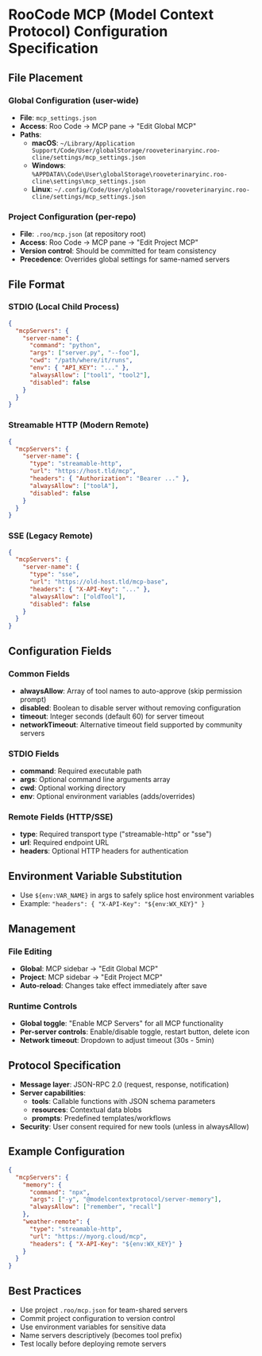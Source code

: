 # RooCode MCP (Model Context Protocol) Configuration Specification

## File Placement

### Global Configuration (user-wide)
- **File**: `mcp_settings.json`
- **Access**: Roo Code → MCP pane → "Edit Global MCP"
- **Paths**:
  - **macOS**: `~/Library/Application Support/Code/User/globalStorage/rooveterinaryinc.roo-cline/settings/mcp_settings.json`
  - **Windows**: `%APPDATA%\Code\User\globalStorage\rooveterinaryinc.roo-cline\settings\mcp_settings.json`
  - **Linux**: `~/.config/Code/User/globalStorage/rooveterinaryinc.roo-cline/settings/mcp_settings.json`

### Project Configuration (per-repo)
- **File**: `.roo/mcp.json` (at repository root)
- **Access**: Roo Code → MCP pane → "Edit Project MCP"
- **Version control**: Should be committed for team consistency
- **Precedence**: Overrides global settings for same-named servers

## File Format

### STDIO (Local Child Process)
```json
{
  "mcpServers": {
    "server-name": {
      "command": "python",
      "args": ["server.py", "--foo"],
      "cwd": "/path/where/it/runs",
      "env": { "API_KEY": "..." },
      "alwaysAllow": ["tool1", "tool2"],
      "disabled": false
    }
  }
}
```

### Streamable HTTP (Modern Remote)
```json
{
  "mcpServers": {
    "server-name": {
      "type": "streamable-http",
      "url": "https://host.tld/mcp",
      "headers": { "Authorization": "Bearer ..." },
      "alwaysAllow": ["toolA"],
      "disabled": false
    }
  }
}
```

### SSE (Legacy Remote)
```json
{
  "mcpServers": {
    "server-name": {
      "type": "sse",
      "url": "https://old-host.tld/mcp-base",
      "headers": { "X-API-Key": "..." },
      "alwaysAllow": ["oldTool"],
      "disabled": false
    }
  }
}
```

## Configuration Fields

### Common Fields
- **alwaysAllow**: Array of tool names to auto-approve (skip permission prompt)
- **disabled**: Boolean to disable server without removing configuration
- **timeout**: Integer seconds (default 60) for server timeout
- **networkTimeout**: Alternative timeout field supported by community servers

### STDIO Fields
- **command**: Required executable path
- **args**: Optional command line arguments array
- **cwd**: Optional working directory
- **env**: Optional environment variables (adds/overrides)

### Remote Fields (HTTP/SSE)
- **type**: Required transport type ("streamable-http" or "sse")
- **url**: Required endpoint URL
- **headers**: Optional HTTP headers for authentication

## Environment Variable Substitution
- Use `${env:VAR_NAME}` in args to safely splice host environment variables
- Example: `"headers": { "X-API-Key": "${env:WX_KEY}" }`

## Management

### File Editing
- **Global**: MCP sidebar → "Edit Global MCP"
- **Project**: MCP sidebar → "Edit Project MCP"
- **Auto-reload**: Changes take effect immediately after save

### Runtime Controls
- **Global toggle**: "Enable MCP Servers" for all MCP functionality
- **Per-server controls**: Enable/disable toggle, restart button, delete icon
- **Network timeout**: Dropdown to adjust timeout (30s - 5min)

## Protocol Specification
- **Message layer**: JSON-RPC 2.0 (request, response, notification)
- **Server capabilities**:
  - **tools**: Callable functions with JSON schema parameters
  - **resources**: Contextual data blobs
  - **prompts**: Predefined templates/workflows
- **Security**: User consent required for new tools (unless in alwaysAllow)

## Example Configuration
```json
{
  "mcpServers": {
    "memory": {
      "command": "npx",
      "args": ["-y", "@modelcontextprotocol/server-memory"],
      "alwaysAllow": ["remember", "recall"]
    },
    "weather-remote": {
      "type": "streamable-http",
      "url": "https://myorg.cloud/mcp",
      "headers": { "X-API-Key": "${env:WX_KEY}" }
    }
  }
}
```

## Best Practices
- Use project `.roo/mcp.json` for team-shared servers
- Commit project configuration to version control
- Use environment variables for sensitive data
- Name servers descriptively (becomes tool prefix)
- Test locally before deploying remote servers